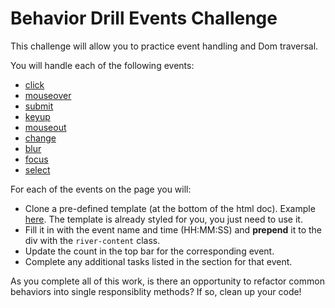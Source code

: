 # Behavior Drill Events Challenge

This challenge will allow you to practice event handling and Dom traversal.

You will handle each of the following events:

- [click](https://developer.mozilla.org/en-US/docs/Web/Events/click)
- [mouseover](https://developer.mozilla.org/en-US/docs/Web/Events/mouseover)
- [submit](https://developer.mozilla.org/en-US/docs/Web/Events/submit)
- [keyup](https://developer.mozilla.org/en-US/docs/Web/Events/keyup)
- [mouseout](https://developer.mozilla.org/en-US/docs/Web/Events/mouseout)
- [change](https://developer.mozilla.org/en-US/docs/Web/Events/change)
- [blur](https://developer.mozilla.org/en-US/docs/Web/Events/blur)
- [focus](https://developer.mozilla.org/en-US/docs/Web/Events/focus)
- [select](https://developer.mozilla.org/en-US/docs/Web/Events/select)

For each of the events on the page you will:

- Clone a pre-defined template (at the bottom of the html doc).  Example [here](https://codepen.io/alycit/pen/jarjqy).  The template is already styled for you, you just need to use it.
- Fill it in with the event name and time (HH:MM:SS) and **prepend** it to the div with the `river-content` class.
- Update the count in the top bar for the corresponding event.
- Complete any additional tasks listed in the section for that event.

As you complete all of this work, is there an opportunity to refactor common behaviors into single responsiblity methods?  If so, clean up your code!

